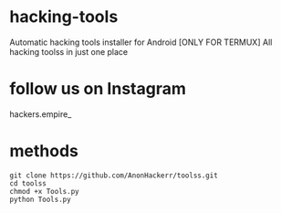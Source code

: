 # hacking-tools

Automatic hacking tools installer for Android [ONLY FOR TERMUX]
All hacking toolss in just one place
 # follow us on Instagram
   hackers.empire_

# methods
    git clone https://github.com/AnonHackerr/toolss.git
    cd toolss
    chmod +x Tools.py
    python Tools.py
